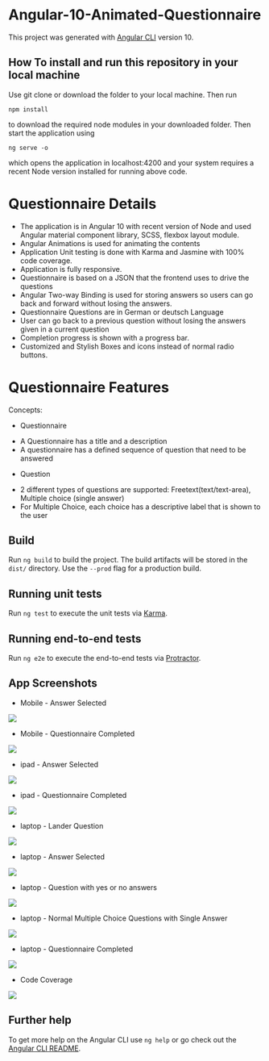 # Angular-10-Animated-Questionnaire
  
This project was generated with [Angular CLI](https://github.com/angular/angular-cli) version 10.

## How To install and run this repository in your local machine

Use git clone or download the folder to your local machine. Then run 

    npm install 

to download the required node modules in your downloaded folder. Then start the application using
	
    ng serve -o 

which opens the application in localhost:4200 and your system requires a recent Node version installed for running above code.

# Questionnaire Details

* The application is in Angular 10 with recent version of Node and used Angular material component library, SCSS, flexbox layout module. 
* Angular Animations is used for animating the contents 
* Application Unit testing is done with Karma and Jasmine with 100% code coverage. 
* Application is fully responsive.
* Questionnaire	is	based	on	a	JSON	that	the	frontend	uses	to	drive	the	questions
* Angular Two-way Binding is used for storing answers so users can go back and forward without losing the answers.
* Questionnaire Questions are in German or deutsch Language
* User	can	go	back to	a previous question	without	losing the answers given in a current question
* Completion progress is shown with a progress bar.
* Customized and Stylish Boxes and icons instead of normal radio buttons.

# Questionnaire Features

Concepts:
* Questionnaire
- A	Questionnaire	has	a	title	and	a	description
- A	questionnaire	has	a	defined	sequence	of	question	that	need	to	be	answered
* Question
- 2	different	types	of	questions	are	supported:	Freetext(text/text-area),	Multiple	choice	(single	answer)
- For	Multiple	Choice,	each	choice	has	a	descriptive	label	that	is	shown	to	the	user

## Build

Run `ng build` to build the project. The build artifacts will be stored in the `dist/` directory. Use the `--prod` flag for a production build.

## Running unit tests

Run `ng test` to execute the unit tests via [Karma](https://karma-runner.github.io).

## Running end-to-end tests

Run `ng e2e` to execute the end-to-end tests via [Protractor](http://www.protractortest.org/).

## App Screenshots

* Mobile - Answer Selected

![](assets/mobileanswerselected.jpg)

* Mobile - Questionnaire Completed

![](assets/mobilesinglefinished.jpg)

* ipad - Answer Selected

![](assets/ipadanswerselected.jpg)

* ipad - Questionnaire Completed

![](assets/ipadfinished.jpg)

* laptop -  Lander Question 

![](assets/qntype1.png)

* laptop - Answer Selected

![](assets/qntype1answerselcted.png)

* laptop - Question with yes or no answers

![](assets/qntype2.png)

* laptop -  Normal Multiple Choice Questions with Single Answer

![](assets/qntype3.png)

* laptop -  Questionnaire Completed

![](assets/ldfinished.PNG)

* Code Coverage

![](assets/codecoverage.PNG)

## Further help

To get more help on the Angular CLI use `ng help` or go check out the [Angular CLI README](https://github.com/angular/angular-cli/blob/master/README.md).
